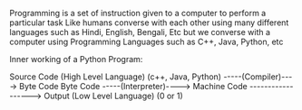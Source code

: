 Programming is a set of instruction given to a computer to perform a particular task
Like humans converse with each other using many different languages such as Hindi, English, Bengali, Etc but we converse with a computer using Programming Languages such as C++, Java, Python, etc

Inner working of a Python Program:

Source Code (High Level Language) (c++, Java, Python) -----(Compiler)----> Byte Code 
Byte Code -----(Interpreter)----> Machine Code ------------------> Output (Low Level Language) (0 or 1)
